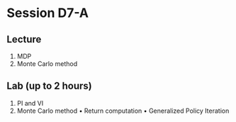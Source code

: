 # Session D7-A

## Lecture
1. MDP
2. Monte Carlo method

## Lab (up to 2 hours)
1. PI and VI
2. Monte Carlo method
• Return computation
• Generalized Policy Iteration

